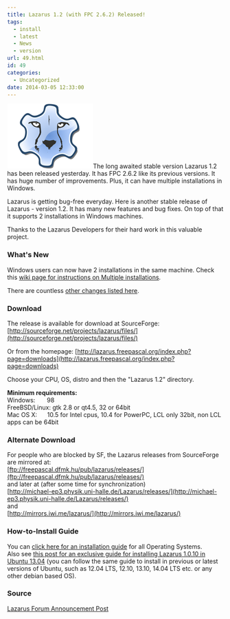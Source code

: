 ```yaml
---
title: Lazarus 1.2 (with FPC 2.6.2) Released!
tags:
  - install
  - latest
  - News
  - version
url: 49.html
id: 49
categories:
  - Uncategorized
date: 2014-03-05 12:33:00
---
```


![](lazarus-12-with-fpc-262-released/Lazarus-Logo.png)The long awaited stable version Lazarus 1.2 has been released yesterday. It has FPC 2.6.2 like its previous versions. It has huge number of improvements. Plus, it can have multiple installations in Windows.  
  
  
Lazarus is getting bug-free everyday. Here is another stable release of Lazarus - version 1.2. It has many new features and bug fixes. On top of that it supports 2 installations in Windows machines.  
  
  
Thanks to the Lazarus Developers for their hard work in this valuable project.  
  

### What's New

Windows users can now have 2 installations in the same machine. Check this [wiki page for instructions on Multiple installations](http://wiki.lazarus.freepascal.org/Multiple_Lazarus#Installation_of_multiple_Lazarus).  
  
There are countless [other changes listed here](http://wiki.lazarus.freepascal.org/Lazarus_1.2.0_release_notes).  
  

### Download

The release is available for download at SourceForge:  
[http://sourceforge.net/projects/lazarus/files/](http://sourceforge.net/projects/lazarus/files/)  
  
Or from the homepage: [http://lazarus.freepascal.org/index.php?page=downloads](http://lazarus.freepascal.org/index.php?page=downloads)  
  
Choose your CPU, OS, distro and then the "Lazarus 1.2" directory.  
  
**Minimum requirements:**  
Windows:       98  
FreeBSD/Linux: gtk 2.8 or qt4.5, 32 or 64bit  
Mac OS X:      10.5 for Intel cpus, 10.4 for PowerPC, LCL only 32bit, non LCL apps can be 64bit  

### Alternate Download

For people who are blocked by SF, the Lazarus releases from SourceForge are mirrored at:  
[ftp://freepascal.dfmk.hu/pub/lazarus/releases/](ftp://freepascal.dfmk.hu/pub/lazarus/releases/)  
and later at (after some time for synchronization)  
[http://michael-ep3.physik.uni-halle.de/Lazarus/releases/](http://michael-ep3.physik.uni-halle.de/Lazarus/releases/)  
and  
[http://mirrors.iwi.me/lazarus/](http://mirrors.iwi.me/lazarus/)  
  

### How-to-Install Guide

  
You can [click here for an installation guide](http://lazplanet.blogspot.com/2013/03/how-to-install-lazarus.html) for all Operating Systems.  
Also see [this post for an exclusive guide for installing Lazarus 1.0.10 in Ubuntu 13.04](http://lazplanet.blogspot.com/2013/05/how-to-install-lazarus-108-on-ubuntu.html) (you can follow the same guide to install in previous or latest versions of Ubuntu, such as 12.04 LTS, 12.10, 13.10, 14.04 LTS etc. or any other debian based OS).  
  

### Source

[Lazarus Forum Announcement Post](http://forum.lazarus.freepascal.org/index.php/topic,23815.0.html)